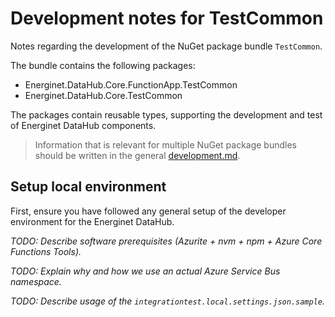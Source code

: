 # Development notes for TestCommon

Notes regarding the development of the NuGet package bundle `TestCommon`.

The bundle contains the following packages:

* Energinet.DataHub.Core.FunctionApp.TestCommon
* Energinet.DataHub.Core.TestCommon

The packages contain reusable types, supporting the development and test of Energinet DataHub components.

> Information that is relevant for multiple NuGet package bundles should be written in the general [development.md](../../../documents/development.md).

## Setup local environment

First, ensure you have followed any general setup of the developer environment for the Energinet DataHub.

*TODO: Describe software prerequisites (Azurite + nvm + npm + Azure Core Functions Tools).*

*TODO: Explain why and how we use an actual Azure Service Bus namespace.*

*TODO: Describe usage of the `integrationtest.local.settings.json.sample`.*
